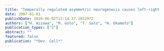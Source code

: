 ```yaml
---
title: "Temporally regulated asymmetric neurogenesis causes left-right difference in the zebrafish habenular structures"
date: 2007-01-01
publishDate: 2020-06-02T13:14:37.202297Z
authors: ["H. Aizawa", "M. Goto", "T. Sato", "H. Okamoto"]
publication_types: ["2"]
abstract: ""
featured: false
publication: "*Dev. Cell*"
---
```


